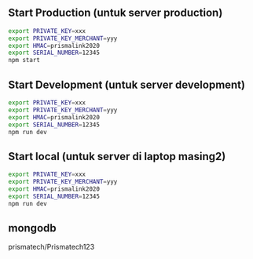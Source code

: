 ## Start Production (untuk server production)
```bash
export PRIVATE_KEY=xxx
export PRIVATE_KEY_MERCHANT=yyy
export HMAC=prismalink2020
export SERIAL_NUMBER=12345
npm start
```
## Start Development (untuk server development)
```bash
export PRIVATE_KEY=xxx
export PRIVATE_KEY_MERCHANT=yyy
export HMAC=prismalink2020
export SERIAL_NUMBER=12345
npm run dev
```
## Start local (untuk server di laptop masing2)
```bash
export PRIVATE_KEY=xxx
export PRIVATE_KEY_MERCHANT=yyy
export HMAC=prismalink2020
export SERIAL_NUMBER=12345
npm run dev
```
## mongodb
prismatech/Prismatech123